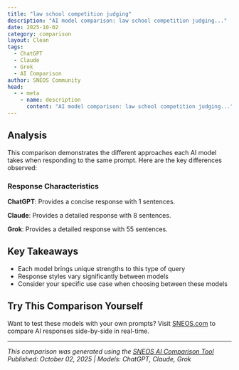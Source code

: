 ```yaml
---
title: "law school competition judging"
description: "AI model comparison: law school competition judging..."
date: 2025-10-02
category: comparison
layout: Clean
tags:
  - ChatGPT
  - Claude
  - Grok
  - AI Comparison
author: SNEOS Community
head:
  - - meta
    - name: description
      content: "AI model comparison: law school competition judging..."
---
```


<ChatComparison
  title="law school competition judging"
  prompt="law school competition judging"
  :responses='{"ChatGPT": "Judging a law school competition, such as a moot court or mock trial, requires a clear understanding of the competition&#x27;s format, the criteria for evaluation, and an objective approach to assessing participants. Here are some essential elements and tips for effective judging:\n\n### Understanding the Format\n- **Moot Court**: Typically involves students arguing legal issues before a judge or panel. Participants present oral arguments based on a hypothetical case.\n- **Mock Trial**: Simulates a trial with students taking on roles such as attorneys, witnesses, and jurors, following a set of facts and legal issues.\n\n### Key Judging Criteria\n1. **Legal Knowledge**: Understanding of relevant laws, case law, statutes, and legal principles.\n2. **Analysis and Reasoning**: Ability to analyze issues and apply the law logically to the facts of the case.\n3. **Oral Advocacy**:\n - Clarity of speech and articulation.\n - Persuasiveness of arguments.\n - Organization of presentation and argument structure.\n4. **Response to Questions**: Ability to handle questions from judges effectively and demonstrate knowledge under pressure.\n5. **Professionalism and Demeanor**: Presentation style, courtroom decorum, and overall professionalism.\n6. **Use of Evidence**: Effective incorporation of available evidence to support arguments.\n\n### Tips for Judging\n- **Familiarize Yourself with the Problem**: Before the competition, thoroughly read and understand the case problem, including all relevant facts and legal issues.\n- **Take Detailed Notes**: During the presentations, take notes on both strengths and areas for improvement for each participant or team.\n- **Be Objective**: Assess participants based on the established criteria and avoid personal biases. Focus on their performance rather than their personalities.\n- **Provide Constructive Feedback**: After the competition, offer specific feedback to participants, highlighting both strengths and areas for improvement. Positive reinforcement is crucial.\n- **Score Consistently**: Use a scoring rubric if provided, and ensure your scores reflect the criteria fairly across all participants.\n- **Be Respectful and Supportive**: Remember that participants are often law students who may be nervous or relatively inexperienced. Provide a supportive atmosphere.\n\n### Final Thoughts\nJudging a law school competition is not only about evaluating students&#x27; performances but also about contributing to their learning experience. Your feedback can be instrumental in their development as future legal professionals.", "Claude": "I\u0027d be happy to help with information about judging law school competitions! Here are some key areas I can assist with:\n\n## Common Law School Competitions\n- **Moot Court** - Appellate advocacy competitions\n- **Mock Trial** - Trial advocacy simulations\n- **Negotiation** - Client counseling and deal-making\n- **Client Counseling** - Attorney-client interaction scenarios\n- **Arbitration/Mediation** - Alternative dispute resolution\n- **Transactional** - Contract drafting and business law\n\n## Judging Considerations\n- **Evaluation criteria** for different competition types\n- **Scoring rubrics** and feedback methods\n- **Best practices** for fair and constructive judging\n- **Time management** during competitions\n- **Providing meaningful feedback** to participants\n\n## Specific Questions I Can Help With:\n- Creating evaluation forms\n- Understanding competition rules\n- Balancing technical skill vs. practical application\n- Managing judge panels\n- Post-competition feedback sessions\n\nWhat specific aspect of law school competition judging would you like to explore? Are you:\n- A practicing attorney considering judging?\n- Organizing a competition?\n- Looking for evaluation criteria?\n- Seeking tips for effective judging?\n\nLet me know what would be most helpful!", "Grok": "Judging a law school competition, such as a moot court, mock trial, or legal writing contest, is a significant responsibility that requires a combination of legal expertise, fairness, and constructive feedback. If you\u0027re involved in judging such a competition, here are some key points to consider to ensure you evaluate participants effectively and contribute to their professional development:\n\n### 1. Understand the Competition Format and Rules\n - **Familiarize Yourself with the Guidelines**: Review the specific rules, scoring criteria, and format of the competition (e.g., moot court, mock trial, negotiation, or client counseling). Each competition may have unique requirements.\n - **Know the Problem or Case**: Study the fact pattern, legal issues, and relevant law (if provided) to ensure you can assess the accuracy and relevance of arguments or performances.\n - **Clarify Your Role**: Determine whether you are judging based solely on oral advocacy, written submissions, procedural accuracy, or a combination of factors.\n\n### 2. Develop a Fair and Objective Scoring System\n - **Use the Provided Rubric**: Most competitions provide a scoring sheet or rubric with categories such as legal reasoning, clarity of argument, courtroom demeanor, time management, or adherence to ethical standards. Stick to these criteria.\n - **Avoid Bias**: Judge based on performance, not personal preferences, background, or familiarity with the participants.\n - **Be Consistent**: Apply the same standards to all participants to ensure fairness.\n\n### 3. Focus on Key Evaluation Areas\n Depending on the type of competition, you may need to assess different skills. Below are some common areas of evaluation:\n\n #### For Moot Court:\n - **Legal Knowledge**: Are the arguments grounded in law, precedent, and logical reasoning? Do participants demonstrate a thorough understanding of the case?\n - **Oral Advocacy**: Are the participants persuasive, articulate, and confident? Do they respond effectively to questions from the bench?\n - **Organization**: Is the argument structured logically with clear transitions between points?\n - **Courtroom Etiquette**: Do they address the court properly, maintain professionalism, and adhere to time limits?\n\n #### For Mock Trial:\n - **Trial Skills**: Are opening statements, direct/cross-examinations, and closing arguments effective and compelling?\n - **Evidence and Procedure**: Do participants correctly apply rules of evidence and courtroom procedure?\n - **Witness Handling**: Are examinations strategic and well-executed?\n - **Teamwork**: Do team members collaborate effectively during the trial?\n\n #### For Legal Writing Competitions:\n - **Clarity and Precision**: Is the writing clear, concise, and free of grammatical errors?\n - **Legal Analysis**: Does the submission demonstrate strong research, reasoning, and application of law to facts?\n - **Structure**: Is the argument well-organized with appropriate headings, citations, and formatting?\n\n #### For Negotiation/Client Counseling:\n - **Communication Skills**: Do participants listen actively, articulate positions clearly, and build rapport?\n - **Strategy**: Are they strategic in their approach, balancing assertiveness with compromise?\n - **Ethical Considerations**: Do they adhere to professional and ethical standards in their interactions?\n\n### 4. Provide Constructive Feedback\n - **Balance Positives and Negatives**: Highlight strengths while offering actionable suggestions for improvement. For example, \u201CYou presented a strong opening statement, but consider slowing down your pace to ensure clarity.\u201D\n - **Be Specific**: Avoid vague comments. Point to particular moments or arguments that stood out or needed improvement.\n - **Encourage Growth**: Frame feedback in a way that motivates students to improve their skills rather than discouraging them.\n - **Ask Questions (if applicable)**: In moot court, posing questions during oral arguments can test the depth of a participant\u2019s preparation. Ensure your questions are relevant and fair.\n\n### 5. Maintain Professionalism\n - **Be Respectful**: Treat all participants with courtesy, even if their performance is subpar.\n - **Stay Neutral**: Avoid showing favoritism or reacting emotionally to arguments or performances.\n - **Respect Time Constraints**: Be mindful of time limits for presentations and feedback sessions.\n\n### 6. Collaborate with Other Judges (if applicable)\n - **Discuss Scores**: If you\u2019re part of a panel, confer with other judges to ensure consistency in scoring and feedback.\n - **Reach Consensus**: Work together to resolve any discrepancies in evaluations or to determine winners if required.\n\n### 7. Reflect on the Educational Purpose\n - Law school competitions are primarily learning experiences. Your role as a judge is not only to evaluate but also to mentor and inspire participants to refine their legal skills.\n - Recognize effort and creativity, even if the execution isn\u2019t perfect, especially for first-year students or those new to the format.\n\n### Tips for First-Time Judges\n - **Prepare in Advance**: Review past scoring sheets or watch recordings of similar competitions to understand what to expect.\n - **Ask for Guidance**: If you\u2019re unsure about certain aspects of judging, consult the competition organizers or experienced judges.\n - **Take Notes**: Jot down observations during performances to ensure your feedback and scores are accurate and detailed.\n\nBy approaching the judging process with preparation, fairness, and a commitment to student development, you can make a meaningful contribution to the competition and the participants\u2019 legal education. If you have a specific competition or role in mind, let me know, and I can tailor the advice further!"}' 
  published-date="02:59"
/>

## Analysis

This comparison demonstrates the different approaches each AI model takes when responding to the same prompt. Here are the key differences observed:

### Response Characteristics

**ChatGPT**: Provides a concise response with 1 sentences. 

**Claude**: Provides a detailed response with 8 sentences. 

**Grok**: Provides a detailed response with 55 sentences. 

## Key Takeaways

- Each model brings unique strengths to this type of query
- Response styles vary significantly between models
- Consider your specific use case when choosing between these models

## Try This Comparison Yourself

Want to test these models with your own prompts? Visit [SNEOS.com](https://sneos.com) to compare AI responses side-by-side in real-time.

---

*This comparison was generated using the [SNEOS AI Comparison Tool](https://sneos.com)*
*Published: October 02, 2025 | Models: ChatGPT, Claude, Grok*
